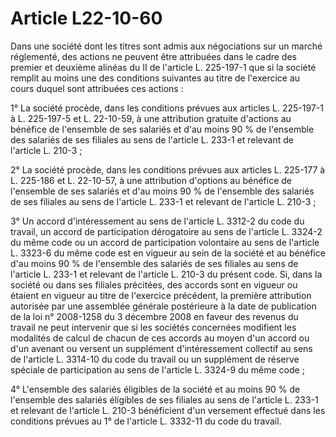 # Article L22-10-60

Dans une société dont les titres sont admis aux négociations sur un marché réglementé, des actions ne peuvent être attribuées dans le cadre des premier et deuxième alinéas du II de l'article L. 225-197-1 que si la société remplit au moins une des conditions suivantes au titre de l'exercice au cours duquel sont attribuées ces actions :

1° La société procède, dans les conditions prévues aux articles L. 225-197-1 à L. 225-197-5 et L. 22-10-59, à une attribution gratuite d'actions au bénéfice de l'ensemble de ses salariés et d'au moins 90 % de l'ensemble des salariés de ses filiales au sens de l'article L. 233-1 et relevant de l'article L. 210-3 ;

2° La société procède, dans les conditions prévues aux articles L. 225-177 à L. 225-186 et L. 22-10-57, à une attribution d'options au bénéfice de l'ensemble de ses salariés et d'au moins 90 % de l'ensemble des salariés de ses filiales au sens de l'article L. 233-1 et relevant de l'article L. 210-3 ;

3° Un accord d'intéressement au sens de l'article L. 3312-2 du code du travail, un accord de participation dérogatoire au sens de l'article L. 3324-2 du même code ou un accord de participation volontaire au sens de l'article L. 3323-6 du même code est en vigueur au sein de la société et au bénéfice d'au moins 90 % de l'ensemble des salariés de ses filiales au sens de l'article L. 233-1 et relevant de l'article L. 210-3 du présent code. Si, dans la société ou dans ses filiales précitées, des accords sont en vigueur ou étaient en vigueur au titre de l'exercice précédent, la première attribution autorisée par une assemblée générale postérieure à la date de publication de la loi n° 2008-1258 du 3 décembre 2008 en faveur des revenus du travail ne peut intervenir que si les sociétés concernées modifient les modalités de calcul de chacun de ces accords au moyen d'un accord ou d'un avenant ou versent un supplément d'intéressement collectif au sens de l'article L. 3314-10 du code du travail ou un supplément de réserve spéciale de participation au sens de l'article L. 3324-9 du même code ;

4° L'ensemble des salariés éligibles de la société et au moins 90 % de l'ensemble des salariés éligibles de ses filiales au sens de l'article L. 233-1 et relevant de l'article L. 210-3 bénéficient d'un versement effectué dans les conditions prévues au 1° de l'article L. 3332-11 du code du travail.
